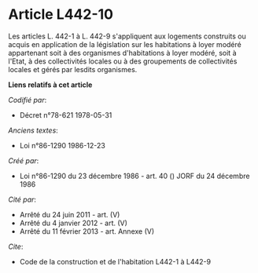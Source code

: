 # Article L442-10

Les articles L. 442-1 à L. 442-9 s'appliquent aux logements construits ou acquis en application de la législation sur les
habitations à loyer modéré appartenant soit à des organismes d'habitations à loyer modéré, soit à l'Etat, à des collectivités
locales ou à des groupements de collectivités locales et gérés par lesdits organismes.

**Liens relatifs à cet article**

_Codifié par_:

  - Décret n°78-621 1978-05-31

_Anciens textes_:

  - Loi n°86-1290 1986-12-23

_Créé par_:

  - Loi n°86-1290 du 23 décembre 1986 - art. 40 () JORF du 24 décembre 1986

_Cité par_:

  - Arrêté du 24 juin 2011 - art. (V)
  - Arrêté du 4 janvier 2012 - art. (V)
  - Arrêté du 11 février 2013 - art. Annexe (V)

_Cite_:

  - Code de la construction et de l'habitation L442-1 à L442-9
